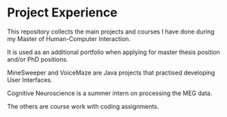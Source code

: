 # Project Experience
This repository collects the main projects and courses I have done during my Master of Human-Computer Interaction.

It is used as an additional portfolio when applying for master thesis position and/or PhD positions.

MineSweeper and VoiceMaze are Java projects that practised developing User Interfaces.

Cognitive Neuroscience is a summer intern on processing the MEG data.

The others are course work with coding assignments. 
